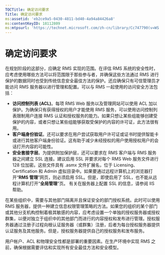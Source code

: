```yaml
---
TOCTitle: 确定访问要求
Title: 确定访问要求
ms:assetid: 'eb2ce9a5-0430-4811-bd40-4a94a84426a8'
ms:contentKeyID: 18112809
ms:mtpsurl: 'https://technet.microsoft.com/zh-cn/library/Cc747790(v=WS.10)'
---
```


确定访问要求
============

在规划阶段的这部分，应确定 RMS 实现的范围。在评估 RMS 系统的安全性时，应考虑使用哪些方法可以将范围限于那些参与者，并确保这些方法通过 RMS 进行保护的数据同时也受到传统信息安全最佳方法的保护。还应确保只有可信管理员才能访问 RMS 服务器以进行管理和配置。可以与 RMS 一起使用的访问安全方法包括：

-   **访问控制列表 (ACL)**。每项 RMS Web 服务以及管理网站可以使用 ACL 加以保护。为确保只有获得授权的用户才能使用 RMS 服务，可以使用访问控制列表限制用户连接 RMS 认证和授权服务的能力。如果只想让某些组能够创建受保护的内容，或者只想让某些组能够获取受保护的内容的许可证，此方法很有用。
-   **客户端身份验证**。还可以要求在用户尝试获取用户许可证或证书时提供智能卡或进行其他客户端身份验证。这有助于减少未经授权的用户使用授权用户的会话打开内容的可能性。
-   **安全套接字层**。为提供附加保护层，还可以要求在 RMS 客户端与 RMS 服务器之间建立 SSL 连接。建议启用 SSL 并要求对每个 RMS Web 服务文件进行 128 位加密。这些文件具有 .asmx 文件扩展名，位于 Licensing、Certification 和 Admin 虚拟目录中。如果要通过远程计算机上的浏览器打开“**RMS 管理**”网页，则必须启用 SSL。但是，即使启用了 SSL，也不能从远程计算机打开“**全局管理**”页。
    有关在服务器上配置 SSL 的信息，请参阅 IIS 帮助。

在某些组织中，需要与其他部门隔离并且保证安全的部门授权系统。此时可以使用 RMS 服务器，提供一种建立信息权限管理策略的方法。如果您的组织的某个部门或其他分支机构控制着极其敏感的内容，应考虑设置一个单独的授权服务器或授权群集，以便对独立于组织中的其他部门而进行的内容授权和发布进行管理。授权服务器通过注册子过程向根认证服务器（或群集）注册，后者为每台授权服务器提供认证服务及其他服务。但是，授权服务器提供自己的授权服务和发布服务。

用户帐户、ACL 和物理安全性都是部署的重要因素。在生产环境中实现 RMS 之前，确保根据需要评估和实现所有安全最佳方法和安全模型。
